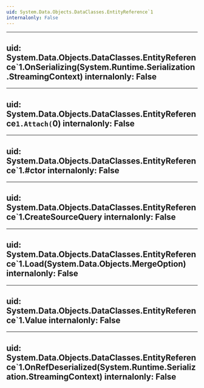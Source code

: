 ```yaml
---
uid: System.Data.Objects.DataClasses.EntityReference`1
internalonly: False
---
```


---
uid: System.Data.Objects.DataClasses.EntityReference`1.OnSerializing(System.Runtime.Serialization.StreamingContext)
internalonly: False
---

---
uid: System.Data.Objects.DataClasses.EntityReference`1.Attach(`0)
internalonly: False
---

---
uid: System.Data.Objects.DataClasses.EntityReference`1.#ctor
internalonly: False
---

---
uid: System.Data.Objects.DataClasses.EntityReference`1.CreateSourceQuery
internalonly: False
---

---
uid: System.Data.Objects.DataClasses.EntityReference`1.Load(System.Data.Objects.MergeOption)
internalonly: False
---

---
uid: System.Data.Objects.DataClasses.EntityReference`1.Value
internalonly: False
---

---
uid: System.Data.Objects.DataClasses.EntityReference`1.OnRefDeserialized(System.Runtime.Serialization.StreamingContext)
internalonly: False
---
